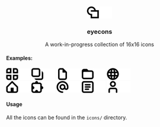 <p align="center">
<img src="https://raw.githubusercontent.com/IAmRuMaks/eyecons/main/readme_assets/icons_black/eyecons.svg#gh-light-mode-only" width=32 height=32>
<img src="https://raw.githubusercontent.com/IAmRuMaks/eyecons/main/readme_assets/icons_white/eyecons.svg#gh-dark-mode-only" width=32 height=32>
</p>
<h3 align="center">eyecons</h3>
<p align="center">A work-in-progress collection of 16x16 icons</p>

#### Examples:

<img src="https://raw.githubusercontent.com/IAmRuMaks/eyecons/main/readme_assets/icons_black/apps.svg#gh-light-mode-only"><img src="https://raw.githubusercontent.com/IAmRuMaks/eyecons/main/readme_assets/icons_white/apps.svg#gh-dark-mode-only"> <img src="https://raw.githubusercontent.com/IAmRuMaks/eyecons/main/readme_assets/icons_black/copy.svg#gh-light-mode-only"><img src="https://raw.githubusercontent.com/IAmRuMaks/eyecons/main/readme_assets/icons_white/copy.svg#gh-dark-mode-only"> <img src="https://raw.githubusercontent.com/IAmRuMaks/eyecons/main/readme_assets/icons_black/file.svg#gh-light-mode-only"><img src="https://raw.githubusercontent.com/IAmRuMaks/eyecons/main/readme_assets/icons_white/file.svg#gh-dark-mode-only"> <img src="https://raw.githubusercontent.com/IAmRuMaks/eyecons/main/readme_assets/icons_black/folder.svg#gh-light-mode-only"><img src="https://raw.githubusercontent.com/IAmRuMaks/eyecons/main/readme_assets/icons_white/folder.svg#gh-dark-mode-only"> <img src="https://raw.githubusercontent.com/IAmRuMaks/eyecons/main/readme_assets/icons_black/globe.svg#gh-light-mode-only"><img src="https://raw.githubusercontent.com/IAmRuMaks/eyecons/main/readme_assets/icons_white/globe.svg#gh-dark-mode-only">
<br/>
<img src="https://raw.githubusercontent.com/IAmRuMaks/eyecons/main/readme_assets/icons_black/home.svg#gh-light-mode-only"><img src="https://raw.githubusercontent.com/IAmRuMaks/eyecons/main/readme_assets/icons_white/home.svg#gh-dark-mode-only"> <img src="https://raw.githubusercontent.com/IAmRuMaks/eyecons/main/readme_assets/icons_black/jigsaw.svg#gh-light-mode-only"><img src="https://raw.githubusercontent.com/IAmRuMaks/eyecons/main/readme_assets/icons_white/jigsaw.svg#gh-dark-mode-only"> <img src="https://raw.githubusercontent.com/IAmRuMaks/eyecons/main/readme_assets/icons_black/symbol_at.svg#gh-light-mode-only"><img src="https://raw.githubusercontent.com/IAmRuMaks/eyecons/main/readme_assets/icons_white/symbol_at.svg#gh-dark-mode-only"> <img src="https://raw.githubusercontent.com/IAmRuMaks/eyecons/main/readme_assets/icons_black/text.svg#gh-light-mode-only"><img src="https://raw.githubusercontent.com/IAmRuMaks/eyecons/main/readme_assets/icons_white/text.svg#gh-dark-mode-only"> <img src="https://raw.githubusercontent.com/IAmRuMaks/eyecons/main/readme_assets/icons_black/user.svg#gh-light-mode-only"><img src="https://raw.githubusercontent.com/IAmRuMaks/eyecons/main/readme_assets/icons_white/user.svg#gh-dark-mode-only">


#### Usage
All the icons can be found in the `icons/` directory.
